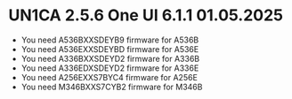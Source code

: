 # UN1CA 2.5.6 One UI 6.1.1 01.05.2025
- You need A536BXXSDEYB9 firmware for A536B
- You need A536EXXSDEYBD firmware for A536E
- You need A336BXXSDEYD2 firmware for A336B
- You need A336EDXSDEYD2 firmware for A336E
- You need A256EXXS7BYC4 firmware for A256E
- You need M346BXXS7CYB2 firmware for M346B
